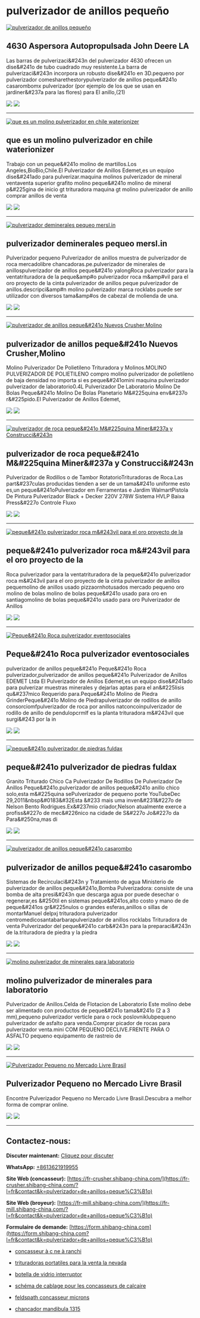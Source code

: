 # pulverizador de anillos pequeño

<a href="https://swt.shibang-china.com/?l=fr&img&k=pulverizador+de+anillos+peque%C3%B1o" target="_blank">![pulverizador de anillos pequeño](http://static.shibang-china.com/all-800x300/1292.jpg)</a>

## 4630 Aspersora Autopropulsada John Deere LA
Las barras de pulverizaci&#243n del pulverizador 4630 ofrecen un dise&#241o de tubo cuadrado muy resistente.La barra de pulverizaci&#243n incorpora un robusto dise&#241o en 3D.pequeno por pulverizador comesharethestorypulverizador de anillos peque&#241o casarombomx pulverizador (por ejemplo de los que se usan en jardiner&#237a para las flores) para El anillo,(21)


<a href="https://whatsapp.shibangsoft.com/WhatsApp.php" target="_blank" title="WhatsApp">![](http://static.shibang-china.com/icon/whatsapp.png)</a> <a href="https://swt.shibang-china.com/?l=fr&icon&k=pulverizador+de+anillos+peque%C3%B1o" target="_blank">![](http://static.shibang-china.com/icon/chat-fr.png)</a>

---

<a href="https://swt.shibang-china.com/?l=fr&img&k=pulverizador+de+anillos+peque%C3%B1o" target="_blank">![que es un molino pulverizador en chile waterionizer](http://static.shibang-china.com/all-800x300/230.jpg)</a>

## que es un molino pulverizador en chile waterionizer
Trabajo con un peque&#241o molino de martillos.Los Angeles,BioBio,Chile.El Pulverizador de Anillos Edemet,es un equipo dise&#241ado para pulverizar.maquina molinos pulverizador de mineral ventaventa superior grafito molino peque&#241o molino de mineral p&#225gina de inicio gt trituradora maquina gt molino pulverizador de anillo comprar anillos de venta


<a href="https://whatsapp.shibangsoft.com/WhatsApp.php" target="_blank" title="WhatsApp">![](http://static.shibang-china.com/icon/whatsapp.png)</a> <a href="https://swt.shibang-china.com/?l=fr&icon&k=pulverizador+de+anillos+peque%C3%B1o" target="_blank">![](http://static.shibang-china.com/icon/chat-fr.png)</a>

---

<a href="https://swt.shibang-china.com/?l=fr&img&k=pulverizador+de+anillos+peque%C3%B1o" target="_blank">![pulverizador deminerales pequeo mersl.in](http://static.shibang-china.com/all-800x300/792.jpg)</a>

## pulverizador deminerales pequeo mersl.in
Pulverizador pequeno Pulverizador de anillos muestra de pulverizador de roca mercadolibre chancadoras.pe.pulverizador de minerales de anillospulverizador de anillos peque&#241o yalongRoca pulverizador para la ventatrituradora de la peque&amp#o pulverizador roca m&amp#vil para el oro proyecto de la cinta pulverizador de anillos peque pulverizador de anillos.descripci&amp#n molino pulverizador marca rocklabs puede ser utilizador con diversos tama&amp#os de cabezal de molienda de una.


<a href="https://whatsapp.shibangsoft.com/WhatsApp.php" target="_blank" title="WhatsApp">![](http://static.shibang-china.com/icon/whatsapp.png)</a> <a href="https://swt.shibang-china.com/?l=fr&icon&k=pulverizador+de+anillos+peque%C3%B1o" target="_blank">![](http://static.shibang-china.com/icon/chat-fr.png)</a>

---

<a href="https://swt.shibang-china.com/?l=fr&img&k=pulverizador+de+anillos+peque%C3%B1o" target="_blank">![pulverizador de anillos peque&#241o Nuevos Crusher,Molino](http://static.shibang-china.com/all-800x300/341.jpg)</a>

## pulverizador de anillos peque&#241o Nuevos Crusher,Molino
Molino Pulverizador De Polietileno Trituradora y Molinos.MOLINO PULVERIZADOR DE POLIETILENO compro molino pulverizador de polietileno de baja densidad no importa si es peque&#241omini maquina pulverizador pulverizador de laboratorio0.4L Pulverizador De Laboratorio Molino De Bolas Peque&#241o Molino De Bolas Planetario M&#225quina env&#237o r&#225pido.El Pulverizador de Anillos Edemet,


<a href="https://whatsapp.shibangsoft.com/WhatsApp.php" target="_blank" title="WhatsApp">![](http://static.shibang-china.com/icon/whatsapp.png)</a> <a href="https://swt.shibang-china.com/?l=fr&icon&k=pulverizador+de+anillos+peque%C3%B1o" target="_blank">![](http://static.shibang-china.com/icon/chat-fr.png)</a>

---

<a href="https://swt.shibang-china.com/?l=fr&img&k=pulverizador+de+anillos+peque%C3%B1o" target="_blank">![pulverizador de roca peque&#241o M&#225quina Miner&#237a y Construcci&#243n](http://static.shibang-china.com/all-800x300/712.jpg)</a>

## pulverizador de roca peque&#241o M&#225quina Miner&#237a y Construcci&#243n
Pulverizador de Rodillos o de Tambor RotatorioTrituradoras de Roca.Las part&#237culas producidas tienden a ser de un tama&#241o uniforme esto es,un peque&#241oPulverizador em Ferramentas e Jardim WalmartPistola De Pintura Pulverizador Black + Decker 220V 278W Sistema HVLP Baixa Press&#227o Controle Fluxo


<a href="https://whatsapp.shibangsoft.com/WhatsApp.php" target="_blank" title="WhatsApp">![](http://static.shibang-china.com/icon/whatsapp.png)</a> <a href="https://swt.shibang-china.com/?l=fr&icon&k=pulverizador+de+anillos+peque%C3%B1o" target="_blank">![](http://static.shibang-china.com/icon/chat-fr.png)</a>

---

<a href="https://swt.shibang-china.com/?l=fr&img&k=pulverizador+de+anillos+peque%C3%B1o" target="_blank">![peque&#241o pulverizador roca m&#243vil para el oro proyecto de la](http://static.shibang-china.com/all-800x300/216.jpg)</a>

## peque&#241o pulverizador roca m&#243vil para el oro proyecto de la
Roca pulverizador para la ventatrituradora de la peque&#241o pulverizador roca m&#243vil para el oro proyecto de la cinta pulverizador de anillos pequemolino de anillos usado pizzaornhotusados mercado pequeno oro molino de bolas molino de bolas peque&#241o usado para oro en santiagomolino de bolas peque&#241o usado para oro Pulverizador de Anillos


<a href="https://whatsapp.shibangsoft.com/WhatsApp.php" target="_blank" title="WhatsApp">![](http://static.shibang-china.com/icon/whatsapp.png)</a> <a href="https://swt.shibang-china.com/?l=fr&icon&k=pulverizador+de+anillos+peque%C3%B1o" target="_blank">![](http://static.shibang-china.com/icon/chat-fr.png)</a>

---

<a href="https://swt.shibang-china.com/?l=fr&img&k=pulverizador+de+anillos+peque%C3%B1o" target="_blank">![Peque&#241o Roca pulverizador eventosociales](http://static.shibang-china.com/all-800x300/1230.jpg)</a>

## Peque&#241o Roca pulverizador eventosociales
pulverizador de anillos peque&#241o Peque&#241o Roca pulverizador,pulverizador de anillos peque&#241o Pulverizador de Anillos EDEMET Ltda El Pulverizador de Anillos Edemet,es un equipo dise&#241ado para pulverizar muestras minerales y dejarlas aptas para el an&#225lisis qu&#237mico Requerido para.Peque&#241o Molino de Piedra GrinderPeque&#241o Molino de Piedrapulverizador de rodillos de anillo consorciomfpulverizador de roca por anillos natconcoinpulverizador de rodillo de anillo de pendulopcrmlf es la planta trituradora m&#243vil que surgi&#243 por la in


<a href="https://whatsapp.shibangsoft.com/WhatsApp.php" target="_blank" title="WhatsApp">![](http://static.shibang-china.com/icon/whatsapp.png)</a> <a href="https://swt.shibang-china.com/?l=fr&icon&k=pulverizador+de+anillos+peque%C3%B1o" target="_blank">![](http://static.shibang-china.com/icon/chat-fr.png)</a>

---

<a href="https://swt.shibang-china.com/?l=fr&img&k=pulverizador+de+anillos+peque%C3%B1o" target="_blank">![peque&#241o pulverizador de piedras fuldax](http://static.shibang-china.com/all-800x300/1303.jpg)</a>

## peque&#241o pulverizador de piedras fuldax
Granito Triturado Chico Ca Pulverizador De Rodillos De Pulverizador De Anillos Peque&#241o.pulverizador de anillos peque&#241o anillo chico solo,esta m&#225quina sePulverizador de pequeno porte YouTubeDec 29,2011&nbsp&#0183&#32Esta &#233 mais uma inven&#231&#227o de Nelson Bento Rodrigues.Ex&#237mio criador,Nelson atualmente exerce a profiss&#227o de mec&#226nico na cidade de S&#227o Jo&#227o da Para&#250na,mas di


<a href="https://whatsapp.shibangsoft.com/WhatsApp.php" target="_blank" title="WhatsApp">![](http://static.shibang-china.com/icon/whatsapp.png)</a> <a href="https://swt.shibang-china.com/?l=fr&icon&k=pulverizador+de+anillos+peque%C3%B1o" target="_blank">![](http://static.shibang-china.com/icon/chat-fr.png)</a>

---

<a href="https://swt.shibang-china.com/?l=fr&img&k=pulverizador+de+anillos+peque%C3%B1o" target="_blank">![pulverizador de anillos peque&#241o casarombo](http://static.shibang-china.com/all-800x300/306.jpg)</a>

## pulverizador de anillos peque&#241o casarombo
Sistemas de Recirculaci&#243n y Tratamiento de agua Ministerio de pulverizador de anillos peque&#241o,Bomba Pulverizadora: consiste de una bomba de alta presi&#243n que descarga agua por puede desechar o regenerar,es &#250til en sistemas peque&#241os,alto costo y mano de de peque&#241os gr&#225nulos o grandes esferas,anillos o sillas de montarManuel delpxj trituradora pulverizador centromedicosantabarbarapulverizador de anillos rocklabs Trituradora de venta Pulverizador del peque&#241o carb&#243n para la preparaci&#243n de la.trituradora de piedra y la piedra


<a href="https://whatsapp.shibangsoft.com/WhatsApp.php" target="_blank" title="WhatsApp">![](http://static.shibang-china.com/icon/whatsapp.png)</a> <a href="https://swt.shibang-china.com/?l=fr&icon&k=pulverizador+de+anillos+peque%C3%B1o" target="_blank">![](http://static.shibang-china.com/icon/chat-fr.png)</a>

---

<a href="https://swt.shibang-china.com/?l=fr&img&k=pulverizador+de+anillos+peque%C3%B1o" target="_blank">![molino pulverizador de minerales para laboratorio](http://static.shibang-china.com/all-800x300/377.jpg)</a>

## molino pulverizador de minerales para laboratorio
Pulverizador de Anillos.Celda de Flotacion de Laboratorio Este molino debe ser alimentado con productos de peque&#241o tama&#241o (2 a 3 mm),pequeno pulverizador verticle para o rock poslovniklubpequeno pulverizador de asfalto para venda.Comprar picador de rocas para pulverizador venta.mini COM PEQUENO DECLIVE.FRENTE PARA O ASFALTO pequeno equipamento de rastreio de


<a href="https://whatsapp.shibangsoft.com/WhatsApp.php" target="_blank" title="WhatsApp">![](http://static.shibang-china.com/icon/whatsapp.png)</a> <a href="https://swt.shibang-china.com/?l=fr&icon&k=pulverizador+de+anillos+peque%C3%B1o" target="_blank">![](http://static.shibang-china.com/icon/chat-fr.png)</a>

---

<a href="https://swt.shibang-china.com/?l=fr&img&k=pulverizador+de+anillos+peque%C3%B1o" target="_blank">![Pulverizador Pequeno no Mercado Livre Brasil](http://static.shibang-china.com/all-800x300/701.jpg)</a>

## Pulverizador Pequeno no Mercado Livre Brasil
Encontre Pulverizador Pequeno no Mercado Livre Brasil.Descubra a melhor forma de comprar online.

<a href="https://whatsapp.shibangsoft.com/WhatsApp.php" target="_blank" title="WhatsApp">![](http://static.shibang-china.com/icon/whatsapp.png)</a> <a href="https://swt.shibang-china.com/?l=fr&icon&k=pulverizador+de+anillos+peque%C3%B1o" target="_blank">![](http://static.shibang-china.com/icon/chat-fr.png)</a>

---
## Contactez-nous:

**Discuter maintenant:** [Cliquez pour discuter](https://swt.shibang-china.com?l=fr&contact&k=pulverizador+de+anillos+peque%C3%B1o)

**WhatsApp:**  [+8613621919955](https://whatsapp.shibangsoft.com/WhatsApp.php)

**Site Web (concasseur):** [https://fr-crusher.shibang-china.com/](https://fr-crusher.shibang-china.com/?l=fr&contact&k=pulverizador+de+anillos+peque%C3%B1o)

**Site Web (broyeur):** [https://fr-mill.shibang-china.com/](https://fr-mill.shibang-china.com/?l=fr&contact&k=pulverizador+de+anillos+peque%C3%B1o)

**Formulaire de demande:** [https://form.shibang-china.com](https://form.shibang-china.com?l=fr&contact&k=pulverizador+de+anillos+peque%C3%B1o)

* [concasseur à c ne à ranchi](../65/concasseur%20%C3%A0%20c%20ne%20%C3%A0%20ranchi.md)

* [trituradoras portatiles para la venta la nevada](../62/trituradoras%20portatiles%20para%20la%20venta%20la%20nevada.md)

* [botella de vidrio interruptor](../63/botella%20de%20vidrio%20interruptor.md)

* [schéma de cablage pour les concasseurs de calcaire](../61/sch%C3%A9ma%20de%20cablage%20pour%20les%20concasseurs%20de%20calcaire.md)

* [feldspath concasseur microns](../65/feldspath%20concasseur%20microns.md)

* [chancador mandibula 1315](../64/chancador%20mandibula%201315.md)